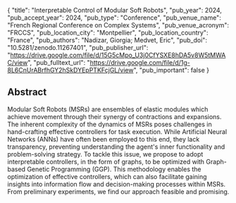 {
  "title": "Interpretable Control of Modular Soft Robots",
  "pub_year": 2024,
  "pub_accept_year": 2024,
  "pub_type": "Conference",
  "pub_venue_name": "French Regional Conference on Complex Systems",
  "pub_venue_acronym": "FRCCS",
  "pub_location_city": "Montpellier",
  "pub_location_country": "France",
  "pub_authors": "Nadizar, Giorgia; Medvet, Eric",
  "pub_doi": "10.5281/zenodo.11267401",
  "pub_publisher_url": "https://drive.google.com/file/d/15G5cMpo_U3j0CfYSXE8hDA5v8W5tMWAC/view",
  "pub_fulltext_url": "https://drive.google.com/file/d/1g-8L6CnUrABrfhGY2hSkDYEpPTKFcjGL/view",
  "pub_important": false
}

## Abstract
Modular Soft Robots (MSRs) are ensembles of elastic modules which achieve movement through their synergy of contractions and expansions. The inherent complexity of the dynamics of MSRs poses challenges in hand-crafting effective controllers for task execution. While Artificial Neural Networks (ANNs) have often been employed to this end, they lack transparency, preventing understanding the agent's inner functionality and problem-solving strategy. To tackle this issue, we propose to adopt interpretable controllers, in the form of graphs, to be optimized with Graph-based Genetic Programming (GGP). This methodology enables the optimization of effective controllers, which can also facilitate gaining insights into information flow and decision-making processes within MSRs. From preliminary experiments, we find our approach feasible and promising.
